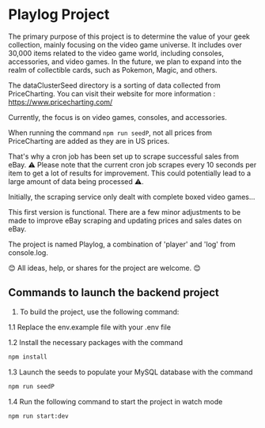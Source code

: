 # Playlog Project

The primary purpose of this project is to determine the value of your geek collection, mainly focusing on the video game universe. It includes over 30,000 items related to the video game world, including consoles, accessories, and video games. In the future, we plan to expand into the realm of collectible cards, such as Pokemon, Magic, and others.

The dataClusterSeed directory is a sorting of data collected from PriceCharting. You can visit their website for more information : https://www.pricecharting.com/

Currently, the focus is on video games, consoles, and accessories.

When running the command `npm run seedP`, not all prices from PriceCharting are added as they are in US prices.

That's why a cron job has been set up to scrape successful sales from eBay. ⚠️ Please note that the current cron job scrapes every 10 seconds per item to get a lot of results for improvement. This could potentially lead to a large amount of data being processed ⚠️.

Initially, the scraping service only dealt with complete boxed video games...

This first version is functional. There are a few minor adjustments to be made to improve eBay scraping and updating prices and sales dates on eBay.

The project is named Playlog, a combination of 'player' and 'log' from console.log.

😊 All ideas, help, or shares for the project are welcome. 😊

## Commands to launch the backend project

1. To build the project, use the following command:

1.1 Replace the env.example file with your .env file

1.2 Install the necessary packages with the command

```bash
npm install
```

1.3 Launch the seeds to populate your MySQL database with the command

```bash
npm run seedP
```

1.4 Run the following command to start the project in watch mode

```bash
npm run start:dev
```
